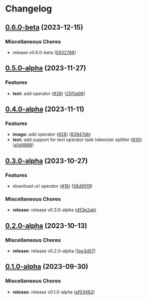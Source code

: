 # Changelog

## [0.6.0-beta](https://github.com/instill-ai/operator/compare/v0.5.0-alpha...v0.6.0-beta) (2023-12-15)


### Miscellaneous Chores

* release v0.6.0-beta ([5932786](https://github.com/instill-ai/operator/commit/593278644d345df1ce423691df419ca950c15fd3))

## [0.5.0-alpha](https://github.com/instill-ai/operator/compare/v0.4.0-alpha...v0.5.0-alpha) (2023-11-27)


### Features

* **text:** add operator ([#39](https://github.com/instill-ai/operator/issues/39)) ([25f0a96](https://github.com/instill-ai/operator/commit/25f0a96067829d447dbfc2c9cb30af42cf6fd747))

## [0.4.0-alpha](https://github.com/instill-ai/operator/compare/v0.3.0-alpha...v0.4.0-alpha) (2023-11-11)


### Features

* **image:** add operator ([#28](https://github.com/instill-ai/operator/issues/28)) ([83847db](https://github.com/instill-ai/operator/commit/83847dbaf039416821219f8918fb63f244057c5b))
* **text:** add support for text operator task tokenizer splitter ([#35](https://github.com/instill-ai/operator/issues/35)) ([a1d4888](https://github.com/instill-ai/operator/commit/a1d48882c891b9ea4caa3d6d70bb5e866d0bade9))

## [0.3.0-alpha](https://github.com/instill-ai/operator/compare/v0.2.0-alpha...v0.3.0-alpha) (2023-10-27)


### Features

* download url operator ([#16](https://github.com/instill-ai/operator/issues/16)) ([58d95f9](https://github.com/instill-ai/operator/commit/58d95f92b874f5bbc25a3b41139011f491071c5b))


### Miscellaneous Chores

* **release:** release v0.3.0-alpha ([d53e2ab](https://github.com/instill-ai/operator/commit/d53e2ab25fa197c9bb8efa13e3a2397d49a85db7))

## [0.2.0-alpha](https://github.com/instill-ai/operator/compare/v0.1.0-alpha...v0.2.0-alpha) (2023-10-13)


### Miscellaneous Chores

* **release:** release v0.2.0-alpha ([1ee3d57](https://github.com/instill-ai/operator/commit/1ee3d5771ce3308f710cb07803eab885f2fad1bd))

## [0.1.0-alpha](https://github.com/instill-ai/operator/compare/v0.3.0-alpha...v0.1.0-alpha) (2023-09-30)


### Miscellaneous Chores

* **release:** release v0.1.0-alpha ([af03462](https://github.com/instill-ai/operator/commit/af034628dc8372658c24915190fc9a0454bca3c6))
